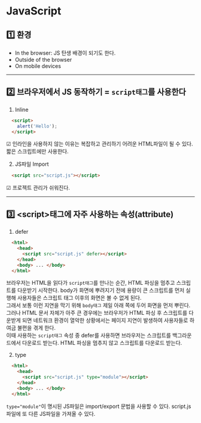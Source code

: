 # JavaScript

## :one: 환경

* In the browser: JS 탄생 배경이 되기도 한다.
* Outside of the browser
* On mobile devices

*****

## :two: 브라우저에서 JS 동작하기 = `script태그`를 사용한다

1. Inline

``` html
  <script>
    alert('Hello');
  </script>
```

☑ 인라인을 사용하지 않는 이유는 복잡하고 관리하기 어려운 HTML파일이 될 수 있다.  
짧은 스크립트에만 사용한다.

2. JS파일 Import

``` html
  <script src="script.js"></script>
```

☑ 프로젝트 관리가 쉬워진다.  

*****

## :three: \<script>태그에 자주 사용하는 속성(attribute)

1. defer

``` html
  <html>
    <head>
      <script src="script.js" defer></script>
    </head>
    <body> ... </body>
  </html>
```

브라우저는 HTML을 읽다가 `script태그`를 만나는 순간, HTML 파싱을 멈추고 스크립트를 다운받기 시작한다. body가 화면에 뿌려지기 전에 용량이 큰 스크립트를 먼저 실행해 사용자들은 스크립트 태그 이후의 화면은 볼 수 없게 된다.  
그래서 보통 이런 지연을 막기 위해 `body태그` 제일 아래 쪽에 두어 화면을 먼저 뿌린다.  
그러나 HTML 문서 자체가 아주 큰 경우에는 브라우저가 HTML 파싱 후 스크립트를 다운받게 되면 네트워크 환경이 열악한 상황에서는 페이지 지연이 발생하여 사용자들로 하여금 불편을 겪게 한다.  
이때 사용하는 `script태그` 속성 중 defer를 사용하면 브라우저는 스크립트를 백그라운드에서 다운로드 받는다. HTML 파싱을 멈추지 않고 스크립트를 다운로드 받는다.

2. type

``` html
  <html>
    <head>
      <script src="script.js" type="module"></script>
    </head>
    <body> ... </body>
  </html>
```

`type="module"`이 명시된 JS파일은 import/export 문법을 사용할 수 있다.
script.js 파일에 또 다른 JS파일을 가져올 수 있다.